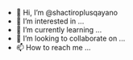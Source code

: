 - 👋 Hi, I’m @shactiroplusqayano
- 👀 I’m interested in ...
- 🌱 I’m currently learning ...
- 💞️ I’m looking to collaborate on ...
- 📫 How to reach me ...

<!---
shactiroplusqayano/shactiroplusqayano is a ✨ special ✨ repository because its `README.md` (this file) appears on your GitHub profile.
You can click the Preview link to take a look at your changes.
--->

